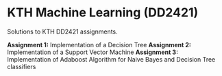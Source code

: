 # KTH Machine Learning (DD2421)

Solutions to KTH DD2421 assignments.

__Assignment 1:__  Implementation of a Decision Tree
__Assignment 2:__  Implementation of a Support Vector Machine
__Assignment 3:__  Implementation of Adaboost Algorithm for Naive Bayes and Decision Tree classifiers
